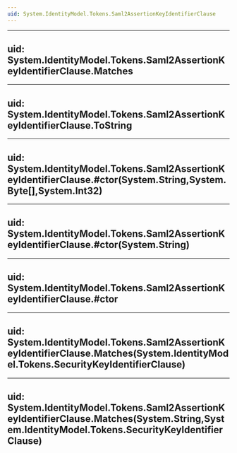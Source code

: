 ```yaml
---
uid: System.IdentityModel.Tokens.Saml2AssertionKeyIdentifierClause
---
```


---
uid: System.IdentityModel.Tokens.Saml2AssertionKeyIdentifierClause.Matches
---

---
uid: System.IdentityModel.Tokens.Saml2AssertionKeyIdentifierClause.ToString
---

---
uid: System.IdentityModel.Tokens.Saml2AssertionKeyIdentifierClause.#ctor(System.String,System.Byte[],System.Int32)
---

---
uid: System.IdentityModel.Tokens.Saml2AssertionKeyIdentifierClause.#ctor(System.String)
---

---
uid: System.IdentityModel.Tokens.Saml2AssertionKeyIdentifierClause.#ctor
---

---
uid: System.IdentityModel.Tokens.Saml2AssertionKeyIdentifierClause.Matches(System.IdentityModel.Tokens.SecurityKeyIdentifierClause)
---

---
uid: System.IdentityModel.Tokens.Saml2AssertionKeyIdentifierClause.Matches(System.String,System.IdentityModel.Tokens.SecurityKeyIdentifierClause)
---
